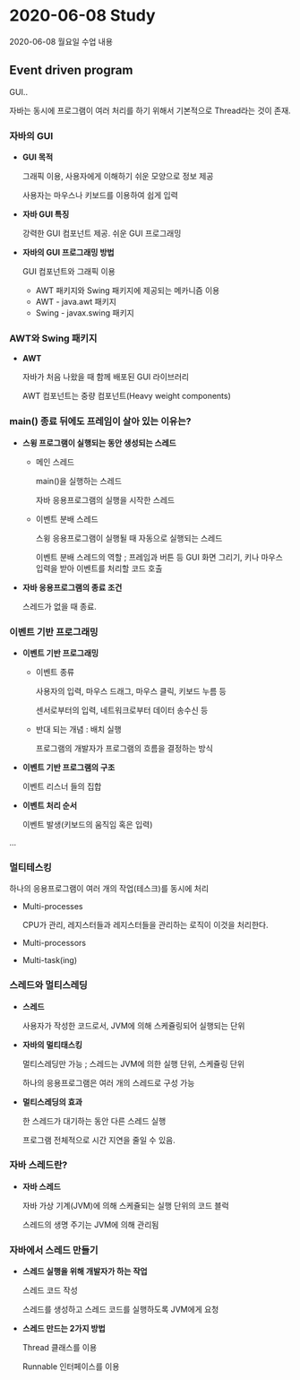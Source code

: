 # 2020-06-08 Study

2020-06-08 월요일 수업 내용  

## Event driven program

GUI..

자바는 동시에 프로그램이 여러 처리를 하기 위해서 기본적으로 Thread라는 것이 존재.

### 자바의 GUI

- **GUI 목적**

    그래픽 이용, 사용자에게 이해하기 쉬운 모양으로 정보 제공  

    사용자는 마우스나 키보드를 이용하여 쉽게 입력  

- **자바 GUI 특징**

    강력한 GUI 컴포넌트 제공. 쉬운 GUI 프로그래밍  

- **자바의 GUI 프로그래밍 방법**

    GUI 컴포넌트와 그래픽 이용

    - AWT 패키지와 Swing 패키지에 제공되는 메카니즘 이용  
    - AWT - java.awt 패키지
    - Swing - javax.swing 패키지  

### AWT와 Swing 패키지  

- **AWT**

    자바가 처음 나왔을 때 함께 배포된 GUI 라이브러리  

    AWT 컴포넌트는 중량 컴포넌트(Heavy weight components)  

### main() 종료 뒤에도 프레임이 살아 있는 이유는?

- **스윙 프로그램이 실행되는 동안 생성되는 스레드**

    - 메인 스레드

        main()을 실행하는 스레드  

        자바 응용프로그램의 실행을 시작한 스레드  

    - 이벤트 분배 스레드

        스윙 응용프로그램이 실행될 때 자동으로 실행되는 스레드  
    
        이벤트 분배 스레드의 역할 ; 프레임과 버튼 등 GUI 화면 그리기, 키나 마우스 입력을 받아 이벤트를 처리할 코드 호출  

- **자바 응용프로그램의 종료 조건**

    스레드가 없을 때 종료.  


### 이벤트 기반 프로그래밍

- **이벤트 기반 프로그래밍**

    - 이벤트 종류  

        사용자의 입력, 마우스 드래그, 마우스 클릭, 키보드 누름 등  

        센서로부터의 입력, 네트워크로부터 데이터 송수신  등

    - 반대 되는 개념 : 배치 실행  

        프로그램의 개발자가 프로그램의 흐름을 결정하는 방식  

- **이벤트 기반 프로그램의 구조**

    이벤트 리스너 들의 집합  

- **이벤트 처리 순서**

    이벤트 발생(키보드의 움직임 혹은 입력)

...

### 멀티테스킹

하나의 응용프로그램이 여러 개의 작업(테스크)를 동시에 처리

- Multi-processes

    CPU가 관리, 레지스터들과 레지스터들을 관리하는 로직이 이것을 처리한다.

- Multi-processors

- Multi-task(ing)

### 스레드와 멀티스레딩

- **스레드**

    사용자가 작성한 코드로서, JVM에 의해 스케쥴링되어 실행되는 단위  

- **자바의 멀티태스킹**

    멀티스레딩만 가능 ; 스레드는 JVM에 의한 실행 단위, 스케쥴링 단위  

    하나의 응용프로그램은 여러 개의 스레드로 구성 가능

- **멀티스레딩의 효과**

    한 스레드가 대기하는 동안 다른 스레드 실행  

    프로그램 전체적으로 시간 지연을 줄일 수 있음.  


### 자바 스레드란?

- **자바 스레드**

    자바 가상 기계(JVM)에 의해 스케쥴되는 실행 단위의 코드 블럭  

    스레드의 생명 주기는 JVM에 의해 관리됨

### 자바에서 스레드 만들기

- **스레드 실행을 위해 개발자가 하는 작업**

    스레드 코드 작성  

    스레드를 생성하고 스레드 코드를 실행하도록 JVM에게 요청  

- **스레드 만드는 2가지 방법**

    Thread 클래스를 이용  

    Runnable 인터페이스를 이용
